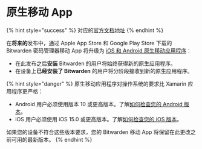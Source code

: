 # 原生移动 App

{% hint style="success" %}
对应的[官方文档地址](https://bitwarden.com/help/unassigned-vault-items-moved-to-admin-console/)
{% endhint %}

在**将来的**发布中，通过 Apple App Store 和 Google Play Store 下载的 Bitwarden 密码管理器移动 App 将升级为 [iOS 和 Android 原生移动应用程序](https://bitwarden.com/blog/native-mobile-apps/)：

* 在此发布之后**安装** Bitwarden 的用户将始终获得新的原生应用程序。
* 在设备上**已经安装了 Bitwarden** 的用户将分阶段接收到新的原生应用程序。

{% hint style="danger" %}
原生移动应用程序对操作系统的要求比 Xamarin 应用程序更严格：

* Android 用户必须使用版本 10 或更高版本。了解[如何检查您的 Android 版本](https://support.google.com/android/answer/7680439?hl=zh-Hans)。
* iOS 用户必须使用 iOS 15.0 或更高版本。了解[如何检查您的 iOS 版本](https://support.apple.com/zh-cn/109065)。

如果您的设备不符合这些版本要求，您的 Bitwarden 移动 App 将保留在此更改之前可用的最新版本。
{% endhint %}
